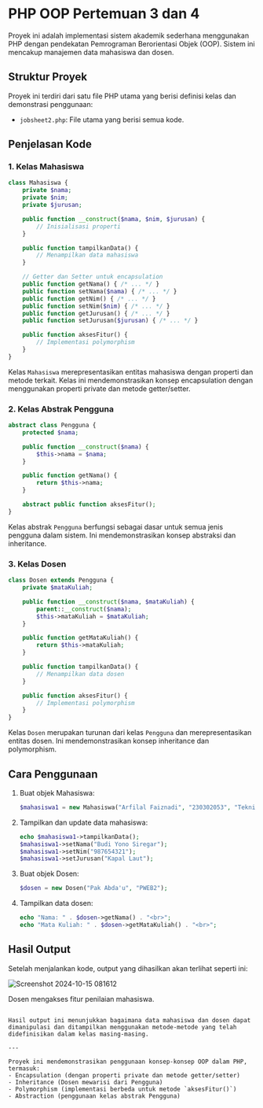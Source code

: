 # PHP OOP Pertemuan 3 dan 4

Proyek ini adalah implementasi sistem akademik sederhana menggunakan PHP dengan pendekatan Pemrograman Berorientasi Objek (OOP). Sistem ini mencakup manajemen data mahasiswa dan dosen.

## Struktur Proyek

Proyek ini terdiri dari satu file PHP utama yang berisi definisi kelas dan demonstrasi penggunaan:

- `jobsheet2.php`: File utama yang berisi semua kode.

## Penjelasan Kode

### 1. Kelas Mahasiswa

```php
class Mahasiswa {
    private $nama;
    private $nim;
    private $jurusan;

    public function __construct($nama, $nim, $jurusan) {
        // Inisialisasi properti
    }

    public function tampilkanData() {
        // Menampilkan data mahasiswa
    }

    // Getter dan Setter untuk encapsulation
    public function getNama() { /* ... */ }
    public function setNama($nama) { /* ... */ }
    public function getNim() { /* ... */ }
    public function setNim($nim) { /* ... */ }
    public function getJurusan() { /* ... */ }
    public function setJurusan($jurusan) { /* ... */ }

    public function aksesFitur() {
        // Implementasi polymorphism
    }
}
```

Kelas `Mahasiswa` merepresentasikan entitas mahasiswa dengan properti dan metode terkait. Kelas ini mendemonstrasikan konsep encapsulation dengan menggunakan properti private dan metode getter/setter.

### 2. Kelas Abstrak Pengguna

```php
abstract class Pengguna {
    protected $nama;

    public function __construct($nama) {
        $this->nama = $nama;
    }

    public function getNama() {
        return $this->nama;
    }

    abstract public function aksesFitur();
}
```

Kelas abstrak `Pengguna` berfungsi sebagai dasar untuk semua jenis pengguna dalam sistem. Ini mendemonstrasikan konsep abstraksi dan inheritance.

### 3. Kelas Dosen

```php
class Dosen extends Pengguna {
    private $mataKuliah;

    public function __construct($nama, $mataKuliah) {
        parent::__construct($nama);
        $this->mataKuliah = $mataKuliah;
    }

    public function getMataKuliah() {
        return $this->mataKuliah;
    }

    public function tampilkanData() {
        // Menampilkan data dosen
    }

    public function aksesFitur() {
        // Implementasi polymorphism
    }
}
```

Kelas `Dosen` merupakan turunan dari kelas `Pengguna` dan merepresentasikan entitas dosen. Ini mendemonstrasikan konsep inheritance dan polymorphism.

## Cara Penggunaan

1. Buat objek Mahasiswa:
   ```php
   $mahasiswa1 = new Mahasiswa("Arfilal Faiznadi", "230302053", "Teknik Informatika");
   ```

2. Tampilkan dan update data mahasiswa:
   ```php
   echo $mahasiswa1->tampilkanData();
   $mahasiswa1->setNama("Budi Yono Siregar");
   $mahasiswa1->setNim("987654321");
   $mahasiswa1->setJurusan("Kapal Laut");
   ```

3. Buat objek Dosen:
   ```php
   $dosen = new Dosen("Pak Abda'u", "PWEB2");
   ```

4. Tampilkan data dosen:
   ```php
   echo "Nama: " . $dosen->getNama() . "<br>";
   echo "Mata Kuliah: " . $dosen->getMataKuliah() . "<br>";
   ```

## Hasil Output

Setelah menjalankan kode, output yang dihasilkan akan terlihat seperti ini:

![Screenshot 2024-10-15 081612](https://github.com/user-attachments/assets/5223f77c-58d9-47f2-bfd0-04ca7b790273)


Dosen mengakses fitur penilaian mahasiswa.
```

Hasil output ini menunjukkan bagaimana data mahasiswa dan dosen dapat dimanipulasi dan ditampilkan menggunakan metode-metode yang telah didefinisikan dalam kelas masing-masing.

---

Proyek ini mendemonstrasikan penggunaan konsep-konsep OOP dalam PHP, termasuk:
- Encapsulation (dengan properti private dan metode getter/setter)
- Inheritance (Dosen mewarisi dari Pengguna)
- Polymorphism (implementasi berbeda untuk metode `aksesFitur()`)
- Abstraction (penggunaan kelas abstrak Pengguna)


